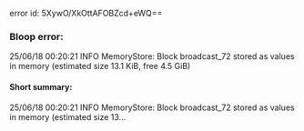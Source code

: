 error id: 5XywO/XkOttAFOBZcd+eWQ==
### Bloop error:

25/06/18 00:20:21 INFO MemoryStore: Block broadcast_72 stored as values in memory (estimated size 13.1 KiB, free 4.5 GiB)
#### Short summary: 

25/06/18 00:20:21 INFO MemoryStore: Block broadcast_72 stored as values in memory (estimated size 13...